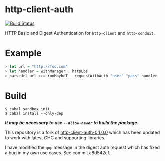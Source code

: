 # http-client-auth

[![Build Status](https://secure.travis-ci.org/creichert/http-client-auth.png?branch=master)](http://travis-ci.org/creichert/http-client-auth)

HTTP Basic and Digest Authentication for `http-client` and
`http-conduit`.

# Example

```haskell
> let url = "http://foo.com"
> let handler = withManager . httpLbs
> parseUrl url >>= runMaybeT . requestWithAuth "user" "pass" handler
```

# Build

```
$ cabal sandbox init
$ cabal install --only-dep
```
***It may be necessary to use `--allow-newer` to build the package.***

This repository is a fork of
[http-client-auth-0.1.0.0](http://hackage.haskell.org/package/http-client-auth)
which has been updated to work with latest GHC and supporting
libraries.

I have modified the `qop` message in the digest auth request which has
fixed a bug in my own use cases. See commit a8d542cf.
